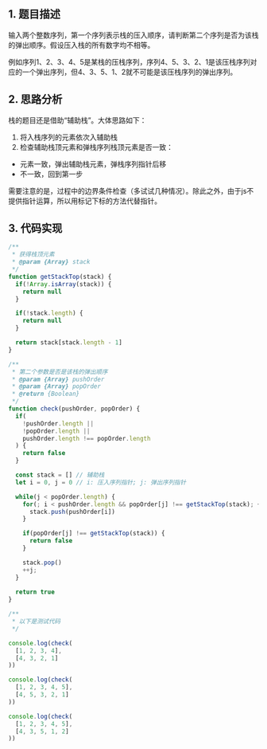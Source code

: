 ## 1. 题目描述

输入两个整数序列，第一个序列表示栈的压入顺序，请判断第二个序列是否为该栈的弹出顺序。假设压入栈的所有数字均不相等。

例如序列1、2、3、4、5是某栈的压栈序列，序列4、5、3、2、1是该压栈序列对应的一个弹出序列，但4、3、5、1、2就不可能是该压栈序列的弹出序列。

## 2. 思路分析 

栈的题目还是借助“辅助栈”。大体思路如下：

1. 将入栈序列的元素依次入辅助栈
2. 检查辅助栈顶元素和弹栈序列栈顶元素是否一致：
  - 元素一致，弹出辅助栈元素，弹栈序列指针后移
  - 不一致，回到第一步

需要注意的是，过程中的边界条件检查（多试试几种情况）。除此之外，由于js不提供指针运算，所以用标记下标的方法代替指针。

## 3. 代码实现

```javascript
/**
 * 获得栈顶元素
 * @param {Array} stack 
 */
function getStackTop(stack) {
  if(!Array.isArray(stack)) {
    return null
  }

  if(!stack.length) {
    return null
  }

  return stack[stack.length - 1]
}

/**
 * 第二个参数是否是该栈的弹出顺序
 * @param {Array} pushOrder 
 * @param {Array} popOrder 
 * @return {Boolean}
 */
function check(pushOrder, popOrder) {
  if(
    !pushOrder.length || 
    !popOrder.length || 
    pushOrder.length !== popOrder.length
  ) {
    return false
  }

  const stack = [] // 辅助栈
  let i = 0, j = 0 // i: 压入序列指针; j: 弹出序列指针

  while(j < popOrder.length) {
    for(; i < pushOrder.length && popOrder[j] !== getStackTop(stack); ++i) {
      stack.push(pushOrder[i])
    }

    if(popOrder[j] !== getStackTop(stack)) {
      return false
    }

    stack.pop()
    ++j;
  }
  
  return true
}

/**
 * 以下是测试代码
 */

console.log(check(
  [1, 2, 3, 4],
  [4, 3, 2, 1]
))

console.log(check(
  [1, 2, 3, 4, 5],
  [4, 5, 3, 2, 1]
))

console.log(check(
  [1, 2, 3, 4, 5],
  [4, 3, 5, 1, 2]
))
```